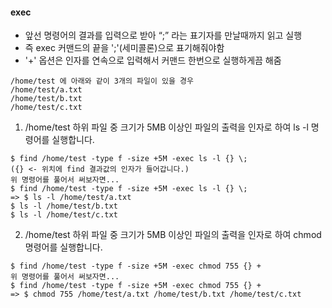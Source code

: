 ﻿#### **exec**
-  앞선 명령어의 결과를 입력으로 받아 “\;” 라는 표기자를 만날때까지 읽고 실행
- 즉 exec 커맨드의 끝을 ';'(세미콜론)으로 표기해줘야함
- '+' 옵션은 인자를 연속으로 입력해서 커맨드 한번으로 실행하게끔 해줌
```
/home/test 에 아래와 같이 3개의 파일이 있을 경우
/home/test/a.txt
/home/test/b.txt
/home/test/c.txt
```
1. /home/test 하위 파일 중 크기가 5MB 이상인 파일의 출력을 인자로 하여 ls -l 명령어를 실행합니다.
```
$ find /home/test -type f -size +5M -exec ls -l {} \;
({} <- 위치에 find 결과값의 인자가 들어갑니다.)
위 명령어를 풀어서 써보자면...
$ find /home/test -type f -size +5M -exec ls -l {} \;
=> $ ls -l /home/test/a.txt
$ ls -l /home/test/b.txt
$ ls -l /home/test/c.txt
```
2. /home/test 하위 파일 중 크기가 5MB 이상인 파일의 출력을 인자로 하여 chmod 명령어를 실행합니다.
```
$ find /home/test -type f -size +5M -exec chmod 755 {} +
위 명령어를 풀어서 써보자면...
$ find /home/test -type f -size +5M -exec chmod 755 {} +
=> $ chmod 755 /home/test/a.txt /home/test/b.txt /home/test/c.txt
```
